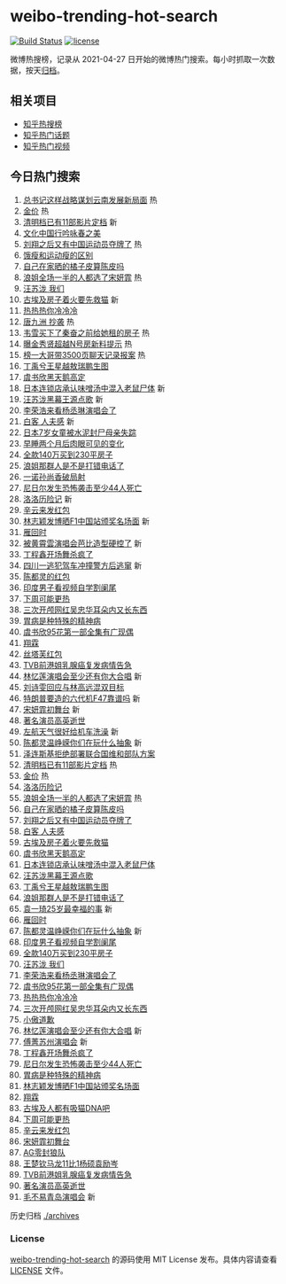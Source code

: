 # weibo-trending-hot-search

[![Build Status](https://github.com/justjavac/weibo-trending-hot-search/workflows/ci/badge.svg?branch=master)](https://github.com/justjavac/weibo-trending-hot-search/actions)
[![license](https://img.shields.io/github/license/justjavac/weibo-trending-hot-search)](https://github.com/justjavac/weibo-trending-hot-search/blob/master/LICENSE)

微博热搜榜，记录从 2021-04-27
日开始的微博热门搜索。每小时抓取一次数据，按天[归档](./archives)。

## 相关项目

- [知乎热搜榜](https://github.com/justjavac/zhihu-trending-top-search)
- [知乎热门话题](https://github.com/justjavac/zhihu-trending-hot-questions)
- [知乎热门视频](https://github.com/justjavac/zhihu-trending-hot-video)

## 今日热门搜索

<!-- BEGIN -->
<!-- 最后更新时间 Sun Mar 23 2025 01:13:55 GMT+0800 (China Standard Time) -->

1. [总书记这样战略谋划云南发展新局面](https://s.weibo.com//weibo?q=%23%E6%80%BB%E4%B9%A6%E8%AE%B0%E8%BF%99%E6%A0%B7%E6%88%98%E7%95%A5%E8%B0%8B%E5%88%92%E4%BA%91%E5%8D%97%E5%8F%91%E5%B1%95%E6%96%B0%E5%B1%80%E9%9D%A2%23&Refer=new_time)
   热
1. [金价](https://s.weibo.com//weibo?q=%E9%87%91%E4%BB%B7&t=31&band_rank=1&Refer=top)
   热
1. [清明档已有11部影片定档](https://s.weibo.com//weibo?q=%23%E6%B8%85%E6%98%8E%E6%A1%A3%E5%B7%B2%E6%9C%8911%E9%83%A8%E5%BD%B1%E7%89%87%E5%AE%9A%E6%A1%A3%23&t=31&band_rank=2&Refer=top)
   新
1. [文化中国行吟咏春之美](https://s.weibo.com//weibo?q=%23%E6%96%87%E5%8C%96%E4%B8%AD%E5%9B%BD%E8%A1%8C%E5%90%9F%E5%92%8F%E6%98%A5%E4%B9%8B%E7%BE%8E%23&t=31&band_rank=3&Refer=top)
1. [刘翔之后又有中国运动员夺牌了](https://s.weibo.com//weibo?q=%23%E5%88%98%E7%BF%94%E4%B9%8B%E5%90%8E%E5%8F%88%E6%9C%89%E4%B8%AD%E5%9B%BD%E8%BF%90%E5%8A%A8%E5%91%98%E5%A4%BA%E7%89%8C%E4%BA%86%23&t=31&band_rank=4&Refer=top)
   热
1. [饿瘦和运动瘦的区别](https://s.weibo.com//weibo?q=%E9%A5%BF%E7%98%A6%E5%92%8C%E8%BF%90%E5%8A%A8%E7%98%A6%E7%9A%84%E5%8C%BA%E5%88%AB&t=31&band_rank=5&Refer=top)
1. [自己在家晒的橘子皮算陈皮吗](https://s.weibo.com//weibo?q=%23%E8%87%AA%E5%B7%B1%E5%9C%A8%E5%AE%B6%E6%99%92%E7%9A%84%E6%A9%98%E5%AD%90%E7%9A%AE%E7%AE%97%E9%99%88%E7%9A%AE%E5%90%97%23&t=31&band_rank=6&Refer=top)
1. [浪姐全场一半的人都选了宋妍霏](https://s.weibo.com//weibo?q=%E6%B5%AA%E5%A7%90%E5%85%A8%E5%9C%BA%E4%B8%80%E5%8D%8A%E7%9A%84%E4%BA%BA%E9%83%BD%E9%80%89%E4%BA%86%E5%AE%8B%E5%A6%8D%E9%9C%8F&t=31&band_rank=7&Refer=top)
   热
1. [汪苏泷 我们](https://s.weibo.com//weibo?q=%E6%B1%AA%E8%8B%8F%E6%B3%B7%20%E6%88%91%E4%BB%AC&t=31&band_rank=8&Refer=top)
1. [古埃及房子着火要先救猫](https://s.weibo.com//weibo?q=%23%E5%8F%A4%E5%9F%83%E5%8F%8A%E6%88%BF%E5%AD%90%E7%9D%80%E7%81%AB%E8%A6%81%E5%85%88%E6%95%91%E7%8C%AB%23&t=31&band_rank=9&Refer=top)
   新
1. [热热热你冷冷冷](https://s.weibo.com//weibo?q=%23%E7%83%AD%E7%83%AD%E7%83%AD%E4%BD%A0%E5%86%B7%E5%86%B7%E5%86%B7%23&t=31&band_rank=10&Refer=top)
1. [唐九洲 抄袭](https://s.weibo.com//weibo?q=%E5%94%90%E4%B9%9D%E6%B4%B2%20%E6%8A%84%E8%A2%AD&t=31&band_rank=11&Refer=top)
   热
1. [韦雪买下了秦奋之前给她租的房子](https://s.weibo.com//weibo?q=%23%E9%9F%A6%E9%9B%AA%E4%B9%B0%E4%B8%8B%E4%BA%86%E7%A7%A6%E5%A5%8B%E4%B9%8B%E5%89%8D%E7%BB%99%E5%A5%B9%E7%A7%9F%E7%9A%84%E6%88%BF%E5%AD%90%23&t=31&band_rank=12&Refer=top)
   热
1. [曝金秀贤超越N号房新料提示](https://s.weibo.com//weibo?q=%E6%9B%9D%E9%87%91%E7%A7%80%E8%B4%A4%E8%B6%85%E8%B6%8AN%E5%8F%B7%E6%88%BF%E6%96%B0%E6%96%99%E6%8F%90%E7%A4%BA&t=31&band_rank=13&Refer=top)
   热
1. [榜一大哥带3500页聊天记录报案](https://s.weibo.com//weibo?q=%23%E6%A6%9C%E4%B8%80%E5%A4%A7%E5%93%A5%E5%B8%A63500%E9%A1%B5%E8%81%8A%E5%A4%A9%E8%AE%B0%E5%BD%95%E6%8A%A5%E6%A1%88%23&t=31&band_rank=14&Refer=top)
   热
1. [丁禹兮王星越敖瑞鹏生图](https://s.weibo.com//weibo?q=%23%E4%B8%81%E7%A6%B9%E5%85%AE%E7%8E%8B%E6%98%9F%E8%B6%8A%E6%95%96%E7%91%9E%E9%B9%8F%E7%94%9F%E5%9B%BE%23&t=31&band_rank=15&Refer=top)
1. [虞书欣黑天鹅高定](https://s.weibo.com//weibo?q=%23%E8%99%9E%E4%B9%A6%E6%AC%A3%E9%BB%91%E5%A4%A9%E9%B9%85%E9%AB%98%E5%AE%9A%23&t=31&band_rank=16&Refer=top)
1. [日本连锁店承认味噌汤中混入老鼠尸体](https://s.weibo.com//weibo?q=%23%E6%97%A5%E6%9C%AC%E8%BF%9E%E9%94%81%E5%BA%97%E6%89%BF%E8%AE%A4%E5%91%B3%E5%99%8C%E6%B1%A4%E4%B8%AD%E6%B7%B7%E5%85%A5%E8%80%81%E9%BC%A0%E5%B0%B8%E4%BD%93%23&t=31&band_rank=17&Refer=top)
   新
1. [汪苏泷黑幕王源点歌](https://s.weibo.com//weibo?q=%23%E6%B1%AA%E8%8B%8F%E6%B3%B7%E9%BB%91%E5%B9%95%E7%8E%8B%E6%BA%90%E7%82%B9%E6%AD%8C%23&t=31&band_rank=18&Refer=top)
   新
1. [李荣浩来看杨丞琳演唱会了](https://s.weibo.com//weibo?q=%E6%9D%8E%E8%8D%A3%E6%B5%A9%E6%9D%A5%E7%9C%8B%E6%9D%A8%E4%B8%9E%E7%90%B3%E6%BC%94%E5%94%B1%E4%BC%9A%E4%BA%86&t=31&band_rank=19&Refer=top)
1. [白客 人夫感](https://s.weibo.com//weibo?q=%E7%99%BD%E5%AE%A2%20%E4%BA%BA%E5%A4%AB%E6%84%9F&t=31&band_rank=20&Refer=top)
   新
1. [日本7岁女童被水泥封尸母亲失踪](https://s.weibo.com//weibo?q=%23%E6%97%A5%E6%9C%AC7%E5%B2%81%E5%A5%B3%E7%AB%A5%E8%A2%AB%E6%B0%B4%E6%B3%A5%E5%B0%81%E5%B0%B8%E6%AF%8D%E4%BA%B2%E5%A4%B1%E8%B8%AA%23&t=31&band_rank=21&Refer=top)
1. [早睡两个月后肉眼可见的变化](https://s.weibo.com//weibo?q=%23%E6%97%A9%E7%9D%A1%E4%B8%A4%E4%B8%AA%E6%9C%88%E5%90%8E%E8%82%89%E7%9C%BC%E5%8F%AF%E8%A7%81%E7%9A%84%E5%8F%98%E5%8C%96%23&t=31&band_rank=22&Refer=top)
1. [全款140万买到230平房子](https://s.weibo.com//weibo?q=%E5%85%A8%E6%AC%BE140%E4%B8%87%E4%B9%B0%E5%88%B0230%E5%B9%B3%E6%88%BF%E5%AD%90&t=31&band_rank=23&Refer=top)
1. [浪姐那群人是不是打错电话了](https://s.weibo.com//weibo?q=%E6%B5%AA%E5%A7%90%E9%82%A3%E7%BE%A4%E4%BA%BA%E6%98%AF%E4%B8%8D%E6%98%AF%E6%89%93%E9%94%99%E7%94%B5%E8%AF%9D%E4%BA%86&t=31&band_rank=24&Refer=top)
1. [一诺孙尚香破局射](https://s.weibo.com//weibo?q=%23%E4%B8%80%E8%AF%BA%E5%AD%99%E5%B0%9A%E9%A6%99%E7%A0%B4%E5%B1%80%E5%B0%84%23&t=31&band_rank=25&Refer=top)
1. [尼日尔发生恐怖袭击至少44人死亡](https://s.weibo.com//weibo?q=%23%E5%B0%BC%E6%97%A5%E5%B0%94%E5%8F%91%E7%94%9F%E6%81%90%E6%80%96%E8%A2%AD%E5%87%BB%E8%87%B3%E5%B0%9144%E4%BA%BA%E6%AD%BB%E4%BA%A1%23&t=31&band_rank=26&Refer=top)
1. [洛洛历险记](https://s.weibo.com//weibo?q=%E6%B4%9B%E6%B4%9B%E5%8E%86%E9%99%A9%E8%AE%B0&t=31&band_rank=27&Refer=top)
   新
1. [辛云来发红包](https://s.weibo.com//weibo?q=%23%E8%BE%9B%E4%BA%91%E6%9D%A5%E5%8F%91%E7%BA%A2%E5%8C%85%23&t=31&band_rank=28&Refer=top)
1. [林志颖发博晒F1中国站颁奖名场面](https://s.weibo.com//weibo?q=%E6%9E%97%E5%BF%97%E9%A2%96%E5%8F%91%E5%8D%9A%E6%99%92F1%E4%B8%AD%E5%9B%BD%E7%AB%99%E9%A2%81%E5%A5%96%E5%90%8D%E5%9C%BA%E9%9D%A2&t=31&band_rank=29&Refer=top)
   新
1. [雁回时](https://s.weibo.com//weibo?q=%E9%9B%81%E5%9B%9E%E6%97%B6&t=31&band_rank=30&Refer=top)
1. [被黄霄雲演唱会芭比造型硬控了](https://s.weibo.com//weibo?q=%E8%A2%AB%E9%BB%84%E9%9C%84%E9%9B%B2%E6%BC%94%E5%94%B1%E4%BC%9A%E8%8A%AD%E6%AF%94%E9%80%A0%E5%9E%8B%E7%A1%AC%E6%8E%A7%E4%BA%86&t=31&band_rank=31&Refer=top)
   新
1. [丁程鑫开场舞杀疯了](https://s.weibo.com//weibo?q=%E4%B8%81%E7%A8%8B%E9%91%AB%E5%BC%80%E5%9C%BA%E8%88%9E%E6%9D%80%E7%96%AF%E4%BA%86&t=31&band_rank=32&Refer=top)
1. [四川一逃犯驾车冲撞警方后逃窜](https://s.weibo.com//weibo?q=%23%E5%9B%9B%E5%B7%9D%E4%B8%80%E9%80%83%E7%8A%AF%E9%A9%BE%E8%BD%A6%E5%86%B2%E6%92%9E%E8%AD%A6%E6%96%B9%E5%90%8E%E9%80%83%E7%AA%9C%23&t=31&band_rank=33&Refer=top)
   新
1. [陈都灵的红包](https://s.weibo.com//weibo?q=%23%E9%99%88%E9%83%BD%E7%81%B5%E7%9A%84%E7%BA%A2%E5%8C%85%23&t=31&band_rank=34&Refer=top)
1. [印度男子看视频自学割阑尾](https://s.weibo.com//weibo?q=%23%E5%8D%B0%E5%BA%A6%E7%94%B7%E5%AD%90%E7%9C%8B%E8%A7%86%E9%A2%91%E8%87%AA%E5%AD%A6%E5%89%B2%E9%98%91%E5%B0%BE%23&t=31&band_rank=35&Refer=top)
1. [下周可能更热](https://s.weibo.com//weibo?q=%23%E4%B8%8B%E5%91%A8%E5%8F%AF%E8%83%BD%E6%9B%B4%E7%83%AD%23&t=31&band_rank=36&Refer=top)
1. [三次开颅网红吴忠华耳朵内又长东西](https://s.weibo.com//weibo?q=%23%E4%B8%89%E6%AC%A1%E5%BC%80%E9%A2%85%E7%BD%91%E7%BA%A2%E5%90%B4%E5%BF%A0%E5%8D%8E%E8%80%B3%E6%9C%B5%E5%86%85%E5%8F%88%E9%95%BF%E4%B8%9C%E8%A5%BF%23&t=31&band_rank=37&Refer=top)
1. [胃病是种特殊的精神病](https://s.weibo.com//weibo?q=%23%E8%83%83%E7%97%85%E6%98%AF%E7%A7%8D%E7%89%B9%E6%AE%8A%E7%9A%84%E7%B2%BE%E7%A5%9E%E7%97%85%23&t=31&band_rank=38&Refer=top)
1. [虞书欣95花第一部全集有广现偶](https://s.weibo.com//weibo?q=%23%E8%99%9E%E4%B9%A6%E6%AC%A395%E8%8A%B1%E7%AC%AC%E4%B8%80%E9%83%A8%E5%85%A8%E9%9B%86%E6%9C%89%E5%B9%BF%E7%8E%B0%E5%81%B6%23&t=31&band_rank=39&Refer=top)
1. [翔霖](https://s.weibo.com//weibo?q=%E7%BF%94%E9%9C%96&t=31&band_rank=40&Refer=top)
1. [丝塔芙红包](https://s.weibo.com//weibo?q=%E4%B8%9D%E5%A1%94%E8%8A%99%E7%BA%A2%E5%8C%85&t=31&band_rank=41&Refer=top)
1. [TVB前港姐乳腺癌复发病情告急](https://s.weibo.com//weibo?q=%23TVB%E5%89%8D%E6%B8%AF%E5%A7%90%E4%B9%B3%E8%85%BA%E7%99%8C%E5%A4%8D%E5%8F%91%E7%97%85%E6%83%85%E5%91%8A%E6%80%A5%23&t=31&band_rank=42&Refer=top)
1. [林忆莲演唱会至少还有你大合唱](https://s.weibo.com//weibo?q=%E6%9E%97%E5%BF%86%E8%8E%B2%E6%BC%94%E5%94%B1%E4%BC%9A%E8%87%B3%E5%B0%91%E8%BF%98%E6%9C%89%E4%BD%A0%E5%A4%A7%E5%90%88%E5%94%B1&t=31&band_rank=43&Refer=top)
   新
1. [刘诗雯回应与林高远混双目标](https://s.weibo.com//weibo?q=%23%E5%88%98%E8%AF%97%E9%9B%AF%E5%9B%9E%E5%BA%94%E4%B8%8E%E6%9E%97%E9%AB%98%E8%BF%9C%E6%B7%B7%E5%8F%8C%E7%9B%AE%E6%A0%87%23&t=31&band_rank=44&Refer=top)
1. [特朗普要造的六代机F47靠谱吗](https://s.weibo.com//weibo?q=%23%E7%89%B9%E6%9C%97%E6%99%AE%E8%A6%81%E9%80%A0%E7%9A%84%E5%85%AD%E4%BB%A3%E6%9C%BAF47%E9%9D%A0%E8%B0%B1%E5%90%97%23&t=31&band_rank=45&Refer=top)
   新
1. [宋妍霏初舞台](https://s.weibo.com//weibo?q=%E5%AE%8B%E5%A6%8D%E9%9C%8F%E5%88%9D%E8%88%9E%E5%8F%B0&t=31&band_rank=46&Refer=top)
   新
1. [著名演员高英逝世](https://s.weibo.com//weibo?q=%23%E8%91%97%E5%90%8D%E6%BC%94%E5%91%98%E9%AB%98%E8%8B%B1%E9%80%9D%E4%B8%96%23&t=31&band_rank=47&Refer=top)
1. [左航天气很好给机车洗澡](https://s.weibo.com//weibo?q=%23%E5%B7%A6%E8%88%AA%E5%A4%A9%E6%B0%94%E5%BE%88%E5%A5%BD%E7%BB%99%E6%9C%BA%E8%BD%A6%E6%B4%97%E6%BE%A1%23&t=31&band_rank=48&Refer=top)
   新
1. [陈都灵温峥嵘你们在玩什么抽象](https://s.weibo.com//weibo?q=%23%E9%99%88%E9%83%BD%E7%81%B5%E6%B8%A9%E5%B3%A5%E5%B5%98%E4%BD%A0%E4%BB%AC%E5%9C%A8%E7%8E%A9%E4%BB%80%E4%B9%88%E6%8A%BD%E8%B1%A1%23&t=31&band_rank=49&Refer=top)
   新
1. [泽连斯基拒绝部署联合国维和部队方案](https://s.weibo.com//weibo?q=%23%E6%B3%BD%E8%BF%9E%E6%96%AF%E5%9F%BA%E6%8B%92%E7%BB%9D%E9%83%A8%E7%BD%B2%E8%81%94%E5%90%88%E5%9B%BD%E7%BB%B4%E5%92%8C%E9%83%A8%E9%98%9F%E6%96%B9%E6%A1%88%23&t=31&band_rank=50&Refer=top)
1. [清明档已有11部影片定档](https://s.weibo.com//weibo?q=%23%E6%B8%85%E6%98%8E%E6%A1%A3%E5%B7%B2%E6%9C%8911%E9%83%A8%E5%BD%B1%E7%89%87%E5%AE%9A%E6%A1%A3%23&t=31&band_rank=1&Refer=top)
   热
1. [金价](https://s.weibo.com//weibo?q=%E9%87%91%E4%BB%B7&t=31&band_rank=2&Refer=top)
   热
1. [洛洛历险记](https://s.weibo.com//weibo?q=%E6%B4%9B%E6%B4%9B%E5%8E%86%E9%99%A9%E8%AE%B0&t=31&band_rank=4&Refer=top)
1. [浪姐全场一半的人都选了宋妍霏](https://s.weibo.com//weibo?q=%E6%B5%AA%E5%A7%90%E5%85%A8%E5%9C%BA%E4%B8%80%E5%8D%8A%E7%9A%84%E4%BA%BA%E9%83%BD%E9%80%89%E4%BA%86%E5%AE%8B%E5%A6%8D%E9%9C%8F&t=31&band_rank=6&Refer=top)
   热
1. [自己在家晒的橘子皮算陈皮吗](https://s.weibo.com//weibo?q=%23%E8%87%AA%E5%B7%B1%E5%9C%A8%E5%AE%B6%E6%99%92%E7%9A%84%E6%A9%98%E5%AD%90%E7%9A%AE%E7%AE%97%E9%99%88%E7%9A%AE%E5%90%97%23&t=31&band_rank=7&Refer=top)
1. [刘翔之后又有中国运动员夺牌了](https://s.weibo.com//weibo?q=%23%E5%88%98%E7%BF%94%E4%B9%8B%E5%90%8E%E5%8F%88%E6%9C%89%E4%B8%AD%E5%9B%BD%E8%BF%90%E5%8A%A8%E5%91%98%E5%A4%BA%E7%89%8C%E4%BA%86%23&t=31&band_rank=8&Refer=top)
1. [白客 人夫感](https://s.weibo.com//weibo?q=%E7%99%BD%E5%AE%A2%20%E4%BA%BA%E5%A4%AB%E6%84%9F&t=31&band_rank=9&Refer=top)
1. [古埃及房子着火要先救猫](https://s.weibo.com//weibo?q=%23%E5%8F%A4%E5%9F%83%E5%8F%8A%E6%88%BF%E5%AD%90%E7%9D%80%E7%81%AB%E8%A6%81%E5%85%88%E6%95%91%E7%8C%AB%23&t=31&band_rank=10&Refer=top)
1. [虞书欣黑天鹅高定](https://s.weibo.com//weibo?q=%23%E8%99%9E%E4%B9%A6%E6%AC%A3%E9%BB%91%E5%A4%A9%E9%B9%85%E9%AB%98%E5%AE%9A%23&t=31&band_rank=15&Refer=top)
1. [日本连锁店承认味噌汤中混入老鼠尸体](https://s.weibo.com//weibo?q=%23%E6%97%A5%E6%9C%AC%E8%BF%9E%E9%94%81%E5%BA%97%E6%89%BF%E8%AE%A4%E5%91%B3%E5%99%8C%E6%B1%A4%E4%B8%AD%E6%B7%B7%E5%85%A5%E8%80%81%E9%BC%A0%E5%B0%B8%E4%BD%93%23&t=31&band_rank=16&Refer=top)
1. [汪苏泷黑幕王源点歌](https://s.weibo.com//weibo?q=%23%E6%B1%AA%E8%8B%8F%E6%B3%B7%E9%BB%91%E5%B9%95%E7%8E%8B%E6%BA%90%E7%82%B9%E6%AD%8C%23&t=31&band_rank=17&Refer=top)
1. [丁禹兮王星越敖瑞鹏生图](https://s.weibo.com//weibo?q=%23%E4%B8%81%E7%A6%B9%E5%85%AE%E7%8E%8B%E6%98%9F%E8%B6%8A%E6%95%96%E7%91%9E%E9%B9%8F%E7%94%9F%E5%9B%BE%23&t=31&band_rank=18&Refer=top)
1. [浪姐那群人是不是打错电话了](https://s.weibo.com//weibo?q=%E6%B5%AA%E5%A7%90%E9%82%A3%E7%BE%A4%E4%BA%BA%E6%98%AF%E4%B8%8D%E6%98%AF%E6%89%93%E9%94%99%E7%94%B5%E8%AF%9D%E4%BA%86&t=31&band_rank=19&Refer=top)
1. [袁一琦25岁最幸福的事](https://s.weibo.com//weibo?q=%E8%A2%81%E4%B8%80%E7%90%A625%E5%B2%81%E6%9C%80%E5%B9%B8%E7%A6%8F%E7%9A%84%E4%BA%8B&t=31&band_rank=20&Refer=top)
   新
1. [雁回时](https://s.weibo.com//weibo?q=%E9%9B%81%E5%9B%9E%E6%97%B6&t=31&band_rank=23&Refer=top)
1. [陈都灵温峥嵘你们在玩什么抽象](https://s.weibo.com//weibo?q=%23%E9%99%88%E9%83%BD%E7%81%B5%E6%B8%A9%E5%B3%A5%E5%B5%98%E4%BD%A0%E4%BB%AC%E5%9C%A8%E7%8E%A9%E4%BB%80%E4%B9%88%E6%8A%BD%E8%B1%A1%23&t=31&band_rank=24&Refer=top)
   新
1. [印度男子看视频自学割阑尾](https://s.weibo.com//weibo?q=%23%E5%8D%B0%E5%BA%A6%E7%94%B7%E5%AD%90%E7%9C%8B%E8%A7%86%E9%A2%91%E8%87%AA%E5%AD%A6%E5%89%B2%E9%98%91%E5%B0%BE%23&t=31&band_rank=25&Refer=top)
1. [全款140万买到230平房子](https://s.weibo.com//weibo?q=%E5%85%A8%E6%AC%BE140%E4%B8%87%E4%B9%B0%E5%88%B0230%E5%B9%B3%E6%88%BF%E5%AD%90&t=31&band_rank=26&Refer=top)
1. [汪苏泷 我们](https://s.weibo.com//weibo?q=%E6%B1%AA%E8%8B%8F%E6%B3%B7%20%E6%88%91%E4%BB%AC&t=31&band_rank=27&Refer=top)
1. [李荣浩来看杨丞琳演唱会了](https://s.weibo.com//weibo?q=%E6%9D%8E%E8%8D%A3%E6%B5%A9%E6%9D%A5%E7%9C%8B%E6%9D%A8%E4%B8%9E%E7%90%B3%E6%BC%94%E5%94%B1%E4%BC%9A%E4%BA%86&t=31&band_rank=28&Refer=top)
1. [虞书欣95花第一部全集有广现偶](https://s.weibo.com//weibo?q=%23%E8%99%9E%E4%B9%A6%E6%AC%A395%E8%8A%B1%E7%AC%AC%E4%B8%80%E9%83%A8%E5%85%A8%E9%9B%86%E6%9C%89%E5%B9%BF%E7%8E%B0%E5%81%B6%23&t=31&band_rank=29&Refer=top)
1. [热热热你冷冷冷](https://s.weibo.com//weibo?q=%23%E7%83%AD%E7%83%AD%E7%83%AD%E4%BD%A0%E5%86%B7%E5%86%B7%E5%86%B7%23&t=31&band_rank=30&Refer=top)
1. [三次开颅网红吴忠华耳朵内又长东西](https://s.weibo.com//weibo?q=%23%E4%B8%89%E6%AC%A1%E5%BC%80%E9%A2%85%E7%BD%91%E7%BA%A2%E5%90%B4%E5%BF%A0%E5%8D%8E%E8%80%B3%E6%9C%B5%E5%86%85%E5%8F%88%E9%95%BF%E4%B8%9C%E8%A5%BF%23&t=31&band_rank=32&Refer=top)
1. [小傲道歉](https://s.weibo.com//weibo?q=%E5%B0%8F%E5%82%B2%E9%81%93%E6%AD%89&t=31&band_rank=33&Refer=top)
1. [林忆莲演唱会至少还有你大合唱](https://s.weibo.com//weibo?q=%E6%9E%97%E5%BF%86%E8%8E%B2%E6%BC%94%E5%94%B1%E4%BC%9A%E8%87%B3%E5%B0%91%E8%BF%98%E6%9C%89%E4%BD%A0%E5%A4%A7%E5%90%88%E5%94%B1&t=31&band_rank=35&Refer=top)
   新
1. [傅菁苏州演唱会](https://s.weibo.com//weibo?q=%23%E5%82%85%E8%8F%81%E8%8B%8F%E5%B7%9E%E6%BC%94%E5%94%B1%E4%BC%9A%23&t=31&band_rank=36&Refer=top)
   新
1. [丁程鑫开场舞杀疯了](https://s.weibo.com//weibo?q=%E4%B8%81%E7%A8%8B%E9%91%AB%E5%BC%80%E5%9C%BA%E8%88%9E%E6%9D%80%E7%96%AF%E4%BA%86&t=31&band_rank=37&Refer=top)
1. [尼日尔发生恐怖袭击至少44人死亡](https://s.weibo.com//weibo?q=%23%E5%B0%BC%E6%97%A5%E5%B0%94%E5%8F%91%E7%94%9F%E6%81%90%E6%80%96%E8%A2%AD%E5%87%BB%E8%87%B3%E5%B0%9144%E4%BA%BA%E6%AD%BB%E4%BA%A1%23&t=31&band_rank=38&Refer=top)
1. [胃病是种特殊的精神病](https://s.weibo.com//weibo?q=%23%E8%83%83%E7%97%85%E6%98%AF%E7%A7%8D%E7%89%B9%E6%AE%8A%E7%9A%84%E7%B2%BE%E7%A5%9E%E7%97%85%23&t=31&band_rank=39&Refer=top)
1. [林志颖发博晒F1中国站颁奖名场面](https://s.weibo.com//weibo?q=%E6%9E%97%E5%BF%97%E9%A2%96%E5%8F%91%E5%8D%9A%E6%99%92F1%E4%B8%AD%E5%9B%BD%E7%AB%99%E9%A2%81%E5%A5%96%E5%90%8D%E5%9C%BA%E9%9D%A2&t=31&band_rank=40&Refer=top)
1. [翔霖](https://s.weibo.com//weibo?q=%E7%BF%94%E9%9C%96&t=31&band_rank=41&Refer=top)
1. [古埃及人都有吸猫DNA吧](https://s.weibo.com//weibo?q=%23%E5%8F%A4%E5%9F%83%E5%8F%8A%E4%BA%BA%E9%83%BD%E6%9C%89%E5%90%B8%E7%8C%ABDNA%E5%90%A7%23&t=31&band_rank=42&Refer=top)
1. [下周可能更热](https://s.weibo.com//weibo?q=%23%E4%B8%8B%E5%91%A8%E5%8F%AF%E8%83%BD%E6%9B%B4%E7%83%AD%23&t=31&band_rank=43&Refer=top)
1. [辛云来发红包](https://s.weibo.com//weibo?q=%23%E8%BE%9B%E4%BA%91%E6%9D%A5%E5%8F%91%E7%BA%A2%E5%8C%85%23&t=31&band_rank=44&Refer=top)
1. [宋妍霏初舞台](https://s.weibo.com//weibo?q=%E5%AE%8B%E5%A6%8D%E9%9C%8F%E5%88%9D%E8%88%9E%E5%8F%B0&t=31&band_rank=45&Refer=top)
1. [AG零封狼队](https://s.weibo.com//weibo?q=%23AG%E9%9B%B6%E5%B0%81%E7%8B%BC%E9%98%9F%23&t=31&band_rank=46&Refer=top)
1. [王楚钦马龙11比1杨硕袁励岑](https://s.weibo.com//weibo?q=%23%E7%8E%8B%E6%A5%9A%E9%92%A6%E9%A9%AC%E9%BE%9911%E6%AF%941%E6%9D%A8%E7%A1%95%E8%A2%81%E5%8A%B1%E5%B2%91%23&t=31&band_rank=47&Refer=top)
1. [TVB前港姐乳腺癌复发病情告急](https://s.weibo.com//weibo?q=%23TVB%E5%89%8D%E6%B8%AF%E5%A7%90%E4%B9%B3%E8%85%BA%E7%99%8C%E5%A4%8D%E5%8F%91%E7%97%85%E6%83%85%E5%91%8A%E6%80%A5%23&t=31&band_rank=48&Refer=top)
1. [著名演员高英逝世](https://s.weibo.com//weibo?q=%23%E8%91%97%E5%90%8D%E6%BC%94%E5%91%98%E9%AB%98%E8%8B%B1%E9%80%9D%E4%B8%96%23&t=31&band_rank=49&Refer=top)
1. [毛不易青岛演唱会](https://s.weibo.com//weibo?q=%23%E6%AF%9B%E4%B8%8D%E6%98%93%E9%9D%92%E5%B2%9B%E6%BC%94%E5%94%B1%E4%BC%9A%23&t=31&band_rank=50&Refer=top)
   新

<!-- END -->

历史归档 [./archives](./archives)

### License

[weibo-trending-hot-search](https://github.com/justjavac/weibo-trending-hot-search)
的源码使用 MIT License 发布。具体内容请查看 [LICENSE](./LICENSE) 文件。

